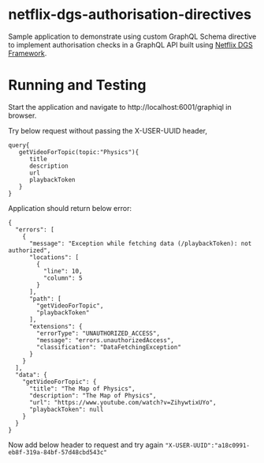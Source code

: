 # netflix-dgs-authorisation-directives

Sample application to demonstrate using custom GraphQL Schema directive to implement authorisation checks in a GraphQL API built using <a href="https://netflix.github.io/dgs/">Netflix DGS Framework</a>.

# Running and Testing
Start the application and navigate to http://localhost:6001/graphiql in browser.

Try below request without passing the X-USER-UUID header,
```
query{   
   getVideoForTopic(topic:"Physics"){    
      title    
      description   
      url   
      playbackToken   
   } 
}
```

Application should return below error:
```
{
  "errors": [
    {
      "message": "Exception while fetching data (/playbackToken): not authorized",
      "locations": [
        {
          "line": 10,
          "column": 5
        }
      ],
      "path": [
        "getVideoForTopic",
        "playbackToken"
      ],
      "extensions": {
        "errorType": "UNAUTHORIZED_ACCESS",
        "message": "errors.unauthorizedAccess",
        "classification": "DataFetchingException"
      }
    }
  ],
  "data": {
    "getVideoForTopic": {
      "title": "The Map of Physics",
      "description": "The Map of Physics",
      "url": "https://www.youtube.com/watch?v=ZihywtixUYo",
      "playbackToken": null
    }
  }
}
```

Now add below header to request and try again
`"X-USER-UUID":"a18c0991-eb8f-319a-84bf-57d48cbd543c"`
